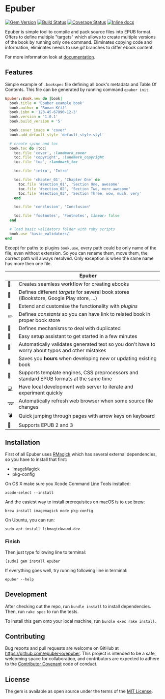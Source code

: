 # Epuber

[![Gem Version](https://badge.fury.io/rb/epuber.svg)](http://badge.fury.io/rb/epuber) [![Build Status](https://github.com/epuber-io/epuber/actions/workflows/tests.yml/badge.svg)](https://github.com/epuber-io/epuber/actions) [![Coverage Status](https://coveralls.io/repos/epuber-io/epuber/badge.svg?branch=master&service=github)](https://coveralls.io/github/epuber-io/epuber?branch=master) [![Inline docs](https://inch-ci.org/github/epuber-io/epuber.svg?branch=master)](https://inch-ci.org/github/epuber-io/epuber)

Epuber is simple tool to compile and pack source files into EPUB format. Offers to define multiple "targets" which allows to create multiple versions of the book by running only one command. Eliminates copying code and information, eliminates needs to use _git_ branches to differ ebook content.

For more information look at [documentation](./docs/README.md).

## Features

Simple example of `.bookspec` file defining all book's metadata and Table Of Contents. This file can be generated by running command `epuber init`.

```ruby
Epuber::Book.new do |book|
  book.title = 'Epuber example book'
  book.author = 'Roman Kříž'
  book.isbn = '123-45-67890-12-3'
  book.version = '1.0.1'
  book.build_version = '5'

  book.cover_image = 'cover'
  book.add_default_style 'default_style.styl'

  # create spine and toc
  book.toc do |toc|
    toc.file 'cover', :landmark_cover
    toc.file 'copyright', :landmark_copyright
    toc.file 'toc', :landmark_toc

    toc.file 'intro', 'Intro'

    toc.file 'chapter_01', 'Chapter One' do
      toc.file '#section_01', 'Section One, awesome'
      toc.file '#section_02', 'Section Two, more awesome'
      toc.file '#section_03', 'Section Three, wow, much, very'
    end

    toc.file 'conclusion', 'Conclusion'

    toc.file 'footnotes', 'Footnotes', linear: false
  end

  # load basic validators folder with ruby scripts
  book.use 'basic_validators/'
end
```

Except for paths to plugins `book.use`, every path could be only name of the file, even without extension. So you can rename them, move them, the correct path will always resolved. Only exception is when the same name has more then one file.

|                 | Epuber                                                                                           |
|-----------------|------------------------------------------------------------------------------------------------- |
|:book:           | Creates seamless workflow for creating ebooks                                                    |
|:monorail:       | Defines different _targets_ for several book stores (iBookstore, Google Play store, ...)         |
|:wrench:         | Extend and customise the functionality with _plugins_                                            |
|:pencil2:        | Defines _constants_ so you can have link to related book in proper book store                    |
|:pencil:         | Defines mechanisms to deal with duplicated                                                       |
|:tophat:         | Easy setup assistant to get started in a few minutes                                             |
|:ghost:          | Automatically validates generated text so you don't have to worry about typos and other mistakes |
|:rocket:         | Saves you **hours** when developing new or updating existing book                                |
|:page_with_curl: | Supports template engines, CSS preprocessors and standard EPUB formats at the same time          |
|:computer:       | Have local development web server to iterate and experiment quickly                              |
|:loop:           | Automatically refresh web browser when some source file changes                                  |
|:bomb:           | Quick jumping through pages with arrow keys on keyboard                                          |
|:closed_book:    | Supports EPUB 2 and 3                                                                            |


## Installation

First of all Epuber uses [RMagick](https://github.com/rmagick/rmagick) which has several external dependencies, so you have to install that first:

- ImageMagick
- pkg-config

On OS X make sure you Xcode Command Line Tools installed:

    xcode-select --install

And the easiest way to install prerequisites on macOS is to use [brew](http://brew.sh):

    brew install imagemagick node pkg-config

On Ubuntu, you can run:

    sudo apt install libmagickwand-dev


### Finish

Then just type following line to terminal:

    [sudo] gem install epuber

If everything goes well, try running following line in terminal:

    epuber --help


## Development

After checking out the repo, run `bundle install` to install dependencies. Then, run `rake spec` to run the tests.

To install this gem onto your local machine, run `bundle exec rake install`.


## Contributing

Bug reports and pull requests are welcome on GitHub at https://github.com/epuber-io/epuber. This project is intended to be a safe, welcoming space for collaboration, and contributors are expected to adhere to the [Contributor Covenant](contributor-covenant.org) code of conduct.


## License

The gem is available as open source under the terms of the [MIT License](http://opensource.org/licenses/MIT).
